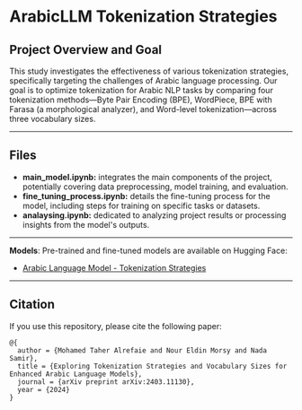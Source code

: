 # ArabicLLM Tokenization Strategies

## Project Overview and Goal
This study investigates the effectiveness of various tokenization strategies, specifically targeting the challenges of Arabic language processing. Our goal is to optimize tokenization for Arabic NLP tasks by comparing four tokenization methods—Byte Pair Encoding (BPE), WordPiece, BPE with Farasa (a morphological analyzer), and Word-level tokenization—across three vocabulary sizes.

---

## Files

  - **main_model.ipynb:** integrates the main components of the project, potentially covering data preprocessing, model training, and evaluation.
  - **fine_tuning_process.ipynb:** details the fine-tuning process for the model, including steps for training on specific tasks or datasets.
  - **analaysing.ipynb:** dedicated to analyzing project results or processing insights from the model's outputs.
    
---

**Models**:
   Pre-trained and fine-tuned models are available on Hugging Face:
   - [Arabic Language Model - Tokenization Strategies](https://huggingface.co/nourmorsy)
     
---

## Citation

If you use this repository, please cite the following paper:
```
@{
  author = {Mohamed Taher Alrefaie and Nour Eldin Morsy and Nada Samir},
  title = {Exploring Tokenization Strategies and Vocabulary Sizes for Enhanced Arabic Language Models},
  journal = {arXiv preprint arXiv:2403.11130},
  year = {2024}
}
```
